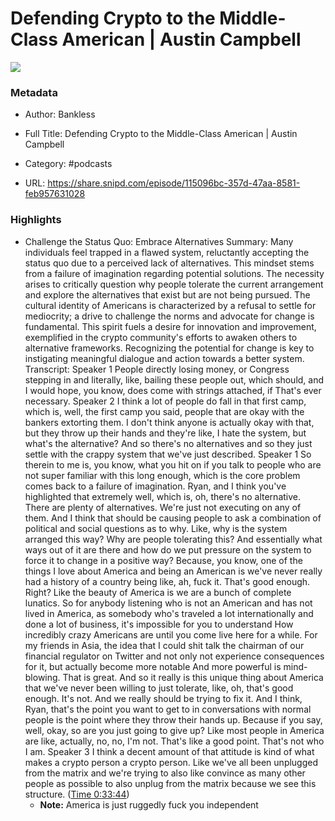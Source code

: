 # Defending Crypto to the Middle-Class American | Austin Campbell

![](https://wsrv.nl/?url=https%3A%2F%2Fstatic.libsyn.com%2Fp%2Fassets%2Fc%2Ff%2Fd%2F4%2Fcfd431701301218b%2Fbankless-logo_1.png&w=100&h=100)

### Metadata

- Author: Bankless
- Full Title: Defending Crypto to the Middle-Class American | Austin Campbell
- Category: #podcasts



- URL: https://share.snipd.com/episode/115096bc-357d-47aa-8581-feb957631028

### Highlights

- Challenge the Status Quo: Embrace Alternatives
  Summary:
  Many individuals feel trapped in a flawed system, reluctantly accepting the status quo due to a perceived lack of alternatives.
  This mindset stems from a failure of imagination regarding potential solutions. The necessity arises to critically question why people tolerate the current arrangement and explore the alternatives that exist but are not being pursued.
  The cultural identity of Americans is characterized by a refusal to settle for mediocrity; a drive to challenge the norms and advocate for change is fundamental.
  This spirit fuels a desire for innovation and improvement, exemplified in the crypto community's efforts to awaken others to alternative frameworks.
  Recognizing the potential for change is key to instigating meaningful dialogue and action towards a better system.
  Transcript:
  Speaker 1
  People directly losing money, or Congress stepping in and literally, like, bailing these people out, which should, and I would hope, you know, does come with strings attached, if That's ever necessary.
  Speaker 2
  I think a lot of people do fall in that first camp, which is, well, the first camp you said, people that are okay with the bankers extorting them. I don't think anyone is actually okay with that, but they throw up their hands and they're like, I hate the system, but what's the alternative? And so there's no alternatives and so they just settle with the crappy system that we've just described.
  Speaker 1
  So therein to me is, you know, what you hit on if you talk to people who are not super familiar with this long enough, which is the core problem comes back to a failure of imagination. Ryan, and I think you've highlighted that extremely well, which is, oh, there's no alternative. There are plenty of alternatives. We're just not executing on any of them. And I think that should be causing people to ask a combination of political and social questions as to why. Like, why is the system arranged this way? Why are people tolerating this? And essentially what ways out of it are there and how do we put pressure on the system to force it to change in a positive way? Because, you know, one of the things I love about America and being an American is we've never really had a history of a country being like, ah, fuck it. That's good enough. Right? Like the beauty of America is we are a bunch of complete lunatics. So for anybody listening who is not an American and has not lived in America, as somebody who's traveled a lot internationally and done a lot of business, it's impossible for you to understand How incredibly crazy Americans are until you come live here for a while. For my friends in Asia, the idea that I could shit talk the chairman of our financial regulator on Twitter and not only not experience consequences for it, but actually become more notable And more powerful is mind-blowing. That is great. And so it really is this unique thing about America that we've never been willing to just tolerate, like, oh, that's good enough. It's not. And we really should be trying to fix it. And I think, Ryan, that's the point you want to get to in conversations with normal people is the point where they throw their hands up. Because if you say, well, okay, so are you just going to give up? Like most people in America are like, actually, no, no, I'm not. That's like a good point. That's not who I am.
  Speaker 3
  I think a decent amount of that attitude is kind of what makes a crypto person a crypto person. Like we've all been unplugged from the matrix and we're trying to also like convince as many other people as possible to also unplug from the matrix because we see this structure. ([Time 0:33:44](https://share.snipd.com/snip/93a71cb3-690f-46b3-a652-45224febb438))
    - **Note:** America is just ruggedly fuck you independent
